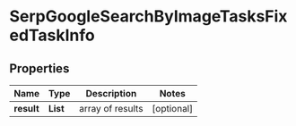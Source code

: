 # SerpGoogleSearchByImageTasksFixedTaskInfo


## Properties

| Name | Type | Description | Notes |
|------------ | ------------- | ------------- | -------------|
**result** | **List<SerpGoogleSearchByImageTasksFixedResultInfo>** | array of results |[optional]|